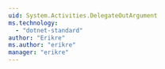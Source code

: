 ```yaml
---
uid: System.Activities.DelegateOutArgument
ms.technology: 
  - "dotnet-standard"
author: "Erikre"
ms.author: "erikre"
manager: "erikre"
---
```

